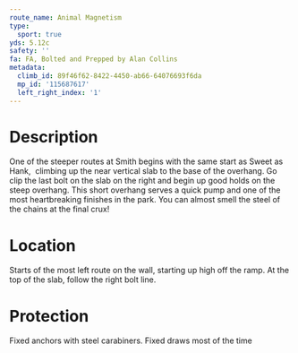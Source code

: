 ```yaml
---
route_name: Animal Magnetism
type:
  sport: true
yds: 5.12c
safety: ''
fa: FA, Bolted and Prepped by Alan Collins
metadata:
  climb_id: 89f46f62-8422-4450-ab66-64076693f6da
  mp_id: '115687617'
  left_right_index: '1'
---
```

# Description
One of the steeper routes at Smith begins with the same start as Sweet as Hank,  climbing up the near vertical slab to the base of the overhang. Go clip the last bolt on the slab on the right and begin up good holds on the steep overhang. This short overhang serves a quick pump and one of the most heartbreaking finishes in the park. You can almost smell the steel of the chains at the final crux!

# Location
Starts of the most left route on the wall, starting up high off the ramp. At the top of the slab, follow the right bolt line.

# Protection
Fixed anchors with steel carabiners. Fixed draws most of the time
